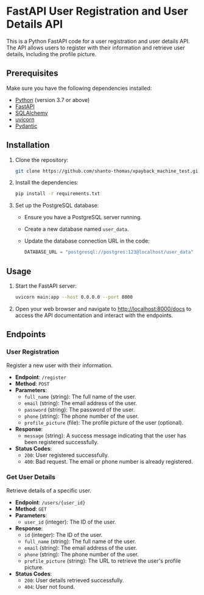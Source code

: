 # FastAPI User Registration and User Details API

This is a Python FastAPI code for a user registration and user details API. The API allows users to register with their information and retrieve user details, including the profile picture.

## Prerequisites

Make sure you have the following dependencies installed:

- [Python](https://www.python.org/) (version 3.7 or above)
- [FastAPI](https://fastapi.tiangolo.com/)
- [SQLAlchemy](https://www.sqlalchemy.org/)
- [uvicorn](https://www.uvicorn.org/)
- [Pydantic](https://pydantic-docs.helpmanual.io/)

## Installation

1. Clone the repository:

   ```bash
   git clone https://github.com/shanto-thomas/xpayback_machine_test.git
   ```

2. Install the dependencies:

   ```bash
   pip install -r requirements.txt
   ```

3. Set up the PostgreSQL database:

   - Ensure you have a PostgreSQL server running.
   - Create a new database named `user_data`.
   - Update the database connection URL in the code:

     ```python
     DATABASE_URL = "postgresql://postgres:123@localhost/user_data"
     ```

## Usage

1. Start the FastAPI server:

   ```bash
   uvicorn main:app --host 0.0.0.0 --port 8000
   ```

2. Open your web browser and navigate to [http://localhost:8000/docs](http://localhost:8000/docs) to access the API documentation and interact with the endpoints.

## Endpoints

### User Registration

Register a new user with their information.

- **Endpoint**: `/register`
- **Method**: `POST`
- **Parameters**:
  - `full_name` (string): The full name of the user.
  - `email` (string): The email address of the user.
  - `password` (string): The password of the user.
  - `phone` (string): The phone number of the user.
  - `profile_picture` (file): The profile picture of the user (optional).
- **Response**:
  - `message` (string): A success message indicating that the user has been registered successfully.
- **Status Codes**:
  - `200`: User registered successfully.
  - `400`: Bad request. The email or phone number is already registered.

### Get User Details

Retrieve details of a specific user.

- **Endpoint**: `/users/{user_id}`
- **Method**: `GET`
- **Parameters**:
  - `user_id` (integer): The ID of the user.
- **Response**:
  - `id` (integer): The ID of the user.
  - `full_name` (string): The full name of the user.
  - `email` (string): The email address of the user.
  - `phone` (string): The phone number of the user.
  - `profile_picture` (string): The URL to retrieve the user's profile picture.
- **Status Codes**:
  - `200`: User details retrieved successfully.
  - `404`: User not found.

